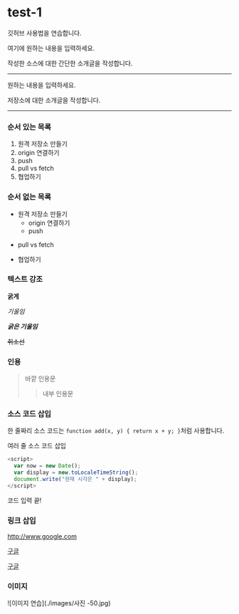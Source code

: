 # test-1
깃허브 사용법을 연습합니다.

여기에 원하는 내용을 입력하세요.

작성한 소스에 대한 간단한 소개글을 작성합니다.

---

원하는 내용을 입력하세요.

저장소에 대한 소개글을 작성합니다.

***
### 순서 있는 목록

1. 원격 저장소 만들기
2. origin 연결하기
3. push
4. pull vs fetch
5. 협업하기

### 순서 없는 목록

- 원격 저장소 만들기
  -  origin 연결하기
  + push
* pull vs fetch
- 협업하기

### 텍스트 강조

**굵게**

*기울임*

***굵은 기울임***

~~취소선~~

### 인용

> 바깥 인용문
>> 내부 인용문

### 소스 코드 삽입

한 줄짜리 소스 코드는 `function add(x, y) { return x + y; }`처럼 사용합니다.

여러 줄 소스 코드 삽입

```javascript
<script>
  var now = new Date();
  var display = new.toLocaleTimeString();
  document.write("현재 시각은 " + display);
</script>
```

코드 입력 끝!

### 링크 삽입

<http://www.google.com>

[구글](http://www.google.com)

[구글](http://www.google.com, "검색 사이트")

### 이미지

![이미지 연습](./images/사진 -50.jpg)
